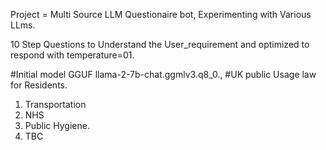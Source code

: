 Project = Multi Source LLM Questionaire bot, Experimenting with Various LLms. 

10 Step Questions to Understand the User_requirement and optimized to respond with temperature=01.

#Initial model GGUF llama-2-7b-chat.ggmlv3.q8_0., 
#UK public Usage law for Residents.

1) Transportation
2) NHS
3) Public Hygiene.
4) TBC